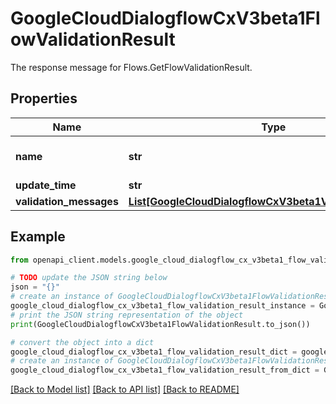 # GoogleCloudDialogflowCxV3beta1FlowValidationResult

The response message for Flows.GetFlowValidationResult.

## Properties

Name | Type | Description | Notes
------------ | ------------- | ------------- | -------------
**name** | **str** | The unique identifier of the flow validation result. Format: &#x60;projects//locations//agents//flows//validationResult&#x60;. | [optional] 
**update_time** | **str** | Last time the flow was validated. | [optional] 
**validation_messages** | [**List[GoogleCloudDialogflowCxV3beta1ValidationMessage]**](GoogleCloudDialogflowCxV3beta1ValidationMessage.md) | Contains all validation messages. | [optional] 

## Example

```python
from openapi_client.models.google_cloud_dialogflow_cx_v3beta1_flow_validation_result import GoogleCloudDialogflowCxV3beta1FlowValidationResult

# TODO update the JSON string below
json = "{}"
# create an instance of GoogleCloudDialogflowCxV3beta1FlowValidationResult from a JSON string
google_cloud_dialogflow_cx_v3beta1_flow_validation_result_instance = GoogleCloudDialogflowCxV3beta1FlowValidationResult.from_json(json)
# print the JSON string representation of the object
print(GoogleCloudDialogflowCxV3beta1FlowValidationResult.to_json())

# convert the object into a dict
google_cloud_dialogflow_cx_v3beta1_flow_validation_result_dict = google_cloud_dialogflow_cx_v3beta1_flow_validation_result_instance.to_dict()
# create an instance of GoogleCloudDialogflowCxV3beta1FlowValidationResult from a dict
google_cloud_dialogflow_cx_v3beta1_flow_validation_result_from_dict = GoogleCloudDialogflowCxV3beta1FlowValidationResult.from_dict(google_cloud_dialogflow_cx_v3beta1_flow_validation_result_dict)
```
[[Back to Model list]](../README.md#documentation-for-models) [[Back to API list]](../README.md#documentation-for-api-endpoints) [[Back to README]](../README.md)


